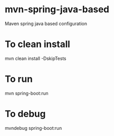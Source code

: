# mvn-spring-java-based
Maven spring java based configuration

# To clean install
mvn clean install -DskipTests

# To run
mvn spring-boot:run

# To debug
mvndebug spring-boot:run